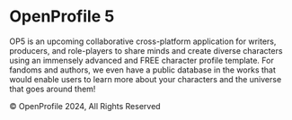 # OpenProfile 5
OP5 is an upcoming collaborative cross-platform application for writers, producers, and role-players to share minds and create diverse characters using an immensely advanced and FREE character profile template. For fandoms and authors, we even have a public database in the works that would enable users to learn more about your characters and the universe that goes around them!

© OpenProfile 2024, All Rights Reserved
